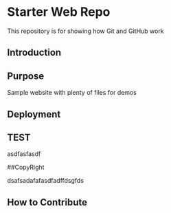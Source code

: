 # Starter Web Repo

This repository is for showing how Git and GitHub work

## Introduction


## Purpose

Sample website with plenty of files for demos

## Deployment


## TEST

asdfasfasdf

##CopyRight

dsafsadafafasdfadffdsgfds


## How to Contribute
